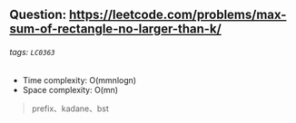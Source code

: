 ## Question: https://leetcode.com/problems/max-sum-of-rectangle-no-larger-than-k/
###### tags: `LC0363`

* Time complexity: O(mmnlogn)
* Space complexity: O(mn)

> prefix、kadane、bst